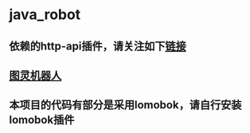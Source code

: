 # java_robot

## 依赖的http-api插件，请关注如下[链接](https://github.com/richardchien/coolq-http-api)
## [图灵机器人](http://www.tuling123.com/)
## 本项目的代码有部分是采用lomobok，请自行安装lomobok插件
